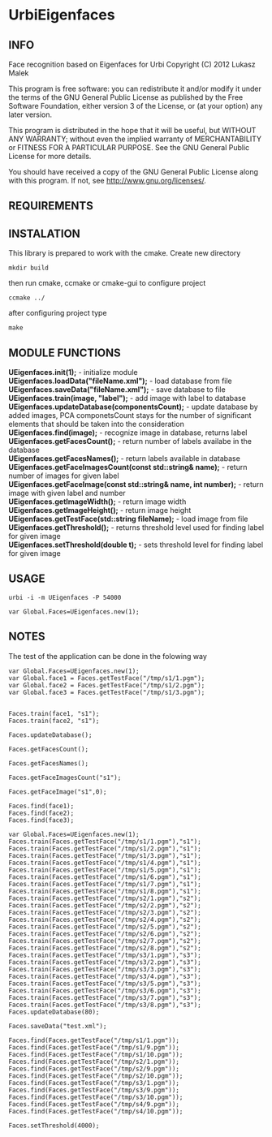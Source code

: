 # UrbiEigenfaces #

## INFO ##

Face recognition based on Eigenfaces for Urbi
Copyright (C) 2012  Lukasz Malek
 
This program is free software: you can redistribute it and/or modify
it under the terms of the GNU General Public License as published by
the Free Software Foundation, either version 3 of the License, or
(at your option) any later version.
 
This program is distributed in the hope that it will be useful,
but WITHOUT ANY WARRANTY; without even the implied warranty of
MERCHANTABILITY or FITNESS FOR A PARTICULAR PURPOSE.  See the
GNU General Public License for more details.
  
You should have received a copy of the GNU General Public License
along with this program.  If not, see <http://www.gnu.org/licenses/>.

## REQUIREMENTS ##

## INSTALATION ##

This library is prepared to work with the cmake.
Create new directory
```
mkdir build
```
then run cmake, ccmake or cmake-gui to configure project
```
ccmake ../
```
after configuring project type
```
make
```

## MODULE FUNCTIONS ##

**UEigenfaces.init(1);**            - initialize module  
**UEigenfaces.loadData("fileName.xml");**  - load database from file  
**UEigenfaces.saveData("fileName.xml");**  - save database to file  
**UEigenfaces.train(image, "label");**              - add image with label to database  
**UEigenfaces.updateDatabase(componentsCount);** - update database by added images, PCA componetsCount stays for the number of significant elements that should be taken into the consideration   
**UEigenfaces.find(image);**        - recognize image in database, returns label  
**UEigenfaces.getFacesCount();**    - return number of labels availabe in the database  
**UEigenfaces.getFacesNames();**    - return labels available in database      
**UEigenfaces.getFaceImagesCount(const std::string& name);**    - return number of images for given label  
**UEigenfaces.getFaceImage(const std::string& name, int number);**  - return image with given label and number  
**UEigenfaces.getImageWidth();**    - return image width  
**UEigenfaces.getImageHeight();**   - return image height  
**UEigenfaces.getTestFace(std::string fileName);**  - load image from file  
**UEigenfaces.getThreshold();**     - returns threshold level used for finding label for given image  
**UEigenfaces.setThreshold(double t);**     - sets threshold level for finding label for given image  

## USAGE ##
```
urbi -i -m UEigenfaces -P 54000

var Global.Faces=UEigenfaces.new(1);
```
## NOTES ##

The test of the application can be done in the folowing way
```
var Global.Faces=UEigenfaces.new(1);
var Global.face1 = Faces.getTestFace("/tmp/s1/1.pgm");
var Global.face2 = Faces.getTestFace("/tmp/s1/2.pgm");
var Global.face3 = Faces.getTestFace("/tmp/s1/3.pgm");


Faces.train(face1, "s1");
Faces.train(face2, "s1");

Faces.updateDatabase();

Faces.getFacesCount();

Faces.getFacesNames();

Faces.getFaceImagesCount("s1");

Faces.getFaceImage("s1",0);

Faces.find(face1);
Faces.find(face2);
Faces.find(face3);
```
```
var Global.Faces=UEigenfaces.new(1);
Faces.train(Faces.getTestFace("/tmp/s1/1.pgm"),"s1");
Faces.train(Faces.getTestFace("/tmp/s1/2.pgm"),"s1");
Faces.train(Faces.getTestFace("/tmp/s1/3.pgm"),"s1");
Faces.train(Faces.getTestFace("/tmp/s1/4.pgm"),"s1");
Faces.train(Faces.getTestFace("/tmp/s1/5.pgm"),"s1");
Faces.train(Faces.getTestFace("/tmp/s1/6.pgm"),"s1");
Faces.train(Faces.getTestFace("/tmp/s1/7.pgm"),"s1");
Faces.train(Faces.getTestFace("/tmp/s1/8.pgm"),"s1");
Faces.train(Faces.getTestFace("/tmp/s2/1.pgm"),"s2");
Faces.train(Faces.getTestFace("/tmp/s2/2.pgm"),"s2");
Faces.train(Faces.getTestFace("/tmp/s2/3.pgm"),"s2");
Faces.train(Faces.getTestFace("/tmp/s2/4.pgm"),"s2");
Faces.train(Faces.getTestFace("/tmp/s2/5.pgm"),"s2");
Faces.train(Faces.getTestFace("/tmp/s2/6.pgm"),"s2");
Faces.train(Faces.getTestFace("/tmp/s2/7.pgm"),"s2");
Faces.train(Faces.getTestFace("/tmp/s2/8.pgm"),"s2");
Faces.train(Faces.getTestFace("/tmp/s3/1.pgm"),"s3");
Faces.train(Faces.getTestFace("/tmp/s3/2.pgm"),"s3");
Faces.train(Faces.getTestFace("/tmp/s3/3.pgm"),"s3");
Faces.train(Faces.getTestFace("/tmp/s3/4.pgm"),"s3");
Faces.train(Faces.getTestFace("/tmp/s3/5.pgm"),"s3");
Faces.train(Faces.getTestFace("/tmp/s3/6.pgm"),"s3");
Faces.train(Faces.getTestFace("/tmp/s3/7.pgm"),"s3");
Faces.train(Faces.getTestFace("/tmp/s3/8.pgm"),"s3");
Faces.updateDatabase(80);

Faces.saveData("test.xml");

Faces.find(Faces.getTestFace("/tmp/s1/1.pgm"));
Faces.find(Faces.getTestFace("/tmp/s1/9.pgm"));
Faces.find(Faces.getTestFace("/tmp/s1/10.pgm"));
Faces.find(Faces.getTestFace("/tmp/s2/1.pgm"));
Faces.find(Faces.getTestFace("/tmp/s2/9.pgm"));
Faces.find(Faces.getTestFace("/tmp/s2/10.pgm"));
Faces.find(Faces.getTestFace("/tmp/s3/1.pgm"));
Faces.find(Faces.getTestFace("/tmp/s3/9.pgm"));
Faces.find(Faces.getTestFace("/tmp/s3/10.pgm"));
Faces.find(Faces.getTestFace("/tmp/s4/9.pgm"));
Faces.find(Faces.getTestFace("/tmp/s4/10.pgm"));

Faces.setThreshold(4000);
```
